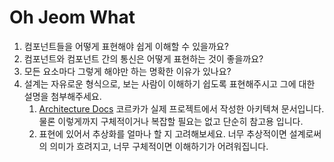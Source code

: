 # Oh Jeom What

1. 컴포넌트들을 어떻게 표현해야 쉽게 이해할 수 있을까요?
2. 컴포넌트와 컴포넌트 간의 통신은 어떻게 표현하는 것이 좋을까요?
3. 모든 요소마다 그렇게 해야만 하는 명확한 이유가 있나요?
2. 설계는 자유로운 형식으로, 보는 사람이 이해하기 쉽도록 표현해주시고 그에 대한 설명을 첨부해주세요.
    1.  [Architecture Docs](https://www.notion.so/Architecture-Docs-23b67be4f20d4cb3879140983182af83) 코르카가 실제 프로젝트에서 작성한 아키텍쳐 문서입니다. 물론 이렇게까지 구체적이거나 복잡할 필요는 없고 단순히 참고용 입니다.
    2. 표현에 있어서 추상화를 얼마나 할 지 고려해보세요. 너무 추상적이면 설계로써의 의미가 흐려지고, 너무 구체적이면 이해하기가 어려워집니다.